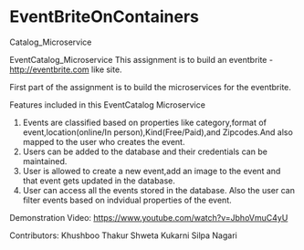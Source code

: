 # EventBriteOnContainers
 Catalog_Microservice

EventCatalog_Microservice
 This assignment is to build an eventbrite - http://eventbrite.com like site.
 
 First part of the assignment is to build the microservices for the eventbrite. 

 Features included in this EventCatalog Microservice

 1) Events are classified based on properties like category,format of event,location(online/In person),Kind(Free/Paid),and Zipcodes.And also mapped to the user who creates the     event.
 2) Users can be added to the database and their credentials can be maintained.
 3) User is allowed to create a new event,add an image to the event  and that event gets updated in the database.
 4) User can access all the events stored in the database. Also the user can filter events based on indvidual properties of the event.
 
 Demonstration Video: https://www.youtube.com/watch?v=JbhoVmuC4yU

 Contributors:
    Khushboo Thakur
    Shweta Kukarni
    Silpa Nagari
